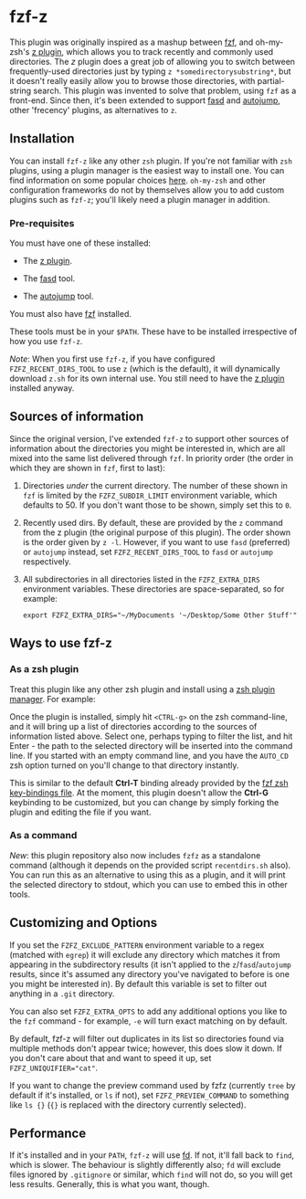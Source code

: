 # fzf-z

This plugin was originally inspired as a mashup between
[fzf](https://github.com/junegunn/fzf), and oh-my-zsh's [z
plugin](https://github.com/robbyrussell/oh-my-zsh/tree/master/plugins/z),
which allows you to track recently and commonly used directories. The *z*
plugin does a great job of allowing you to switch between frequently-used
directories just by typing `z *somedirectorysubstring*`, but it doesn't really
easily allow you to browse those directories, with partial-string search. This
plugin was invented to solve that problem, using `fzf` as a front-end. Since
then, it's been extended to support [fasd](https://github.com/clvv/fasd) and
[autojump](https://github.com/wting/autojump), other 'frecency' plugins, as
alternatives to `z`.

## Installation

You can install `fzf-z` like any other `zsh` plugin. If you're not familiar
with `zsh` plugins, using a plugin manager is the easiest way to install one.
You can find information on some popular choices
[here](https://wiki.archlinux.org/index.php/Zsh#Plugin_managers). `oh-my-zsh`
and other configuration frameworks do not by themselves allow you to add custom
plugins such as `fzf-z`; you'll likely need a plugin manager in addition.

### Pre-requisites

You must have one of these installed:

* The [z
plugin](https://github.com/robbyrussell/oh-my-zsh/tree/master/plugins/z).

* The [fasd](https://github.com/clvv/fasd) tool.

* The [autojump](https://github.com/wting/autojump) tool.

You must also have [fzf](https://github.com/junegunn/fzf) installed.

These tools must be in your `$PATH`. These have to be installed irrespective
of how you use `fzf-z`.

*Note*: When you first use `fzf-z`, if you have configured
`FZFZ_RECENT_DIRS_TOOL` to use `z` (which is the default), it will dynamically
download `z.sh` for its own internal use. You still need to have the [z
plugin](https://github.com/robbyrussell/oh-my-zsh/tree/master/plugins/z)
installed anyway.

## Sources of information

Since the original version, I've extended `fzf-z` to support other sources of
information about the directories you might be interested in, which are all
mixed into the same list delivered through `fzf`. In priority order (the order
in which they are shown in `fzf`, first to last):

1. Directories *under* the current directory. The number of these shown in
   `fzf` is limited by the `FZFZ_SUBDIR_LIMIT` environment variable, which
   defaults to 50. If you don't want those to be shown, simply set this to
   `0`.

1. Recently used dirs. By default, these are provided by the `z` command from
   the z plugin (the original purpose of this plugin). The order shown is the
   order given by `z -l`. However, if you want to use `fasd` (preferred) or
   `autojump` instead, set `FZFZ_RECENT_DIRS_TOOL` to `fasd` or `autojump`
   respectively.

1. All subdirectories in all directories listed in the `FZFZ_EXTRA_DIRS`
   environment variables. These directories are space-separated, so for
   example:

   `export FZFZ_EXTRA_DIRS="~/MyDocuments '~/Desktop/Some Other Stuff'"`

## Ways to use fzf-z

### As a zsh plugin

Treat this plugin like any other zsh plugin and install using a [zsh plugin
manager](https://github.com/unixorn/awesome-zsh-plugins#frameworks). For
example:

Once the plugin is installed, simply hit `<CTRL-g>` on the zsh command-line,
and it will bring up a list of directories according to the sources of
information listed above. Select one, perhaps typing to filter the list, and
hit Enter - the path to the selected directory will be inserted into the
command line.  If you started with an empty command line, and you have the
`AUTO_CD` zsh option turned on you'll change to that directory instantly.

This is similar to the default **Ctrl-T** binding already provided by the
[fzf zsh key-bindings
file](https://github.com/junegunn/fzf/blob/master/shell/key-bindings.zsh). At
the moment, this plugin doesn't allow the **Ctrl-G** keybinding to be
customized, but you can change by simply forking the plugin and editing the
file if you want.

### As a command

*New*: this plugin repository also now includes `fzfz` as a standalone command
(although it depends on the provided script `recentdirs.sh` also). You can run this
as an alternative to using this as a plugin, and it will print the selected
directory to stdout, which you can use to embed this in other tools.

## Customizing and Options

If you set the `FZFZ_EXCLUDE_PATTERN` environment variable to a regex (matched
with `egrep`) it will exclude any directory which matches it from appearing in
the subdirectory results (it isn't applied to the `z`/`fasd`/`autojump`
results, since it's assumed any directory you've navigated to before is one
you might be interested in). By default this variable is set to filter out
anything in a `.git` directory.

You can also set `FZFZ_EXTRA_OPTS` to add any additional options you like to
the `fzf` command - for example, `-e` will turn exact matching on by default.

By default, fzf-z will filter out duplicates in its list so directories found
via multiple methods don't appear twice; however, this does slow it down. If
you don't care about that and want to speed it up, set
`FZFZ_UNIQUIFIER="cat"`.

If you want to change the preview command used by fzfz (currently `tree` by
default if it's installed, or `ls` if not), set `FZFZ_PREVIEW_COMMAND` to
something like `ls {}` (`{}` is replaced with the directory currently
selected).

## Performance

If it's installed and in your `PATH`, `fzf-z` will use
[fd](https://github.com/sharkdp/fd). If not, it'll fall back to `find`, which
is slower. The behaviour is slightly differently also; `fd` will exclude files
ignored by `.gitignore` or similar, which `find` will not do, so you will get
less results. Generally, this is what you want, though.
